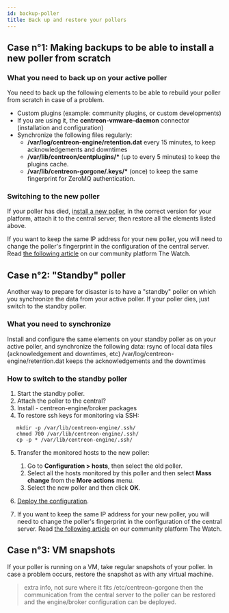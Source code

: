 ```yaml
---
id: backup-poller
title: Back up and restore your pollers
---
```


## Case n°1: Making backups to be able to install a new poller from scratch

### What you need to back up on your active poller

You need to back up the following elements to be able to rebuild your poller from scratch in case of a problem.

- Custom plugins (example: community plugins, or custom developments)
- If you are using it, the **centreon-vmware-daemon** connector (installation and configuration)
- Synchronize the following files regularly:
   - **/var/log/centreon-engine/retention.dat** every 15 minutes, to keep acknowledgements and downtimes
   - **/var/lib/centreon/centplugins/\*** (up to every 5 minutes) to keep the plugins cache.
   - **/var/lib/centreon-gorgone/.keys/\*** (once) to keep the same fingerprint for ZeroMQ authentication.
### Switching to the new poller

If your poller has died, [install a new poller](../installation/installation-of-a-poller/using-packages.md), in the correct version for your platform, attach it to the central server, then restore all the elements listed above.

If you want to keep the same IP address for your new poller, you will need to change the poller's fingerprint in the configuration of the central server. Read [the following article](https://thewatch.centreon.com/troubleshooting-41/poller-does-not-work-after-migration-or-reinstallation-fingerprint-changed-for-target-1177) on our community platform The Watch.

## Case n°2: "Standby" poller

Another way to prepare for disaster is to have a "standby" poller on which you synchronize the data from your active poller. If your poller dies, just switch to the standby poller.

### What you need to synchronize

Install and configure the same elements on your standby poller as on your active poller, and synchronize the following data:
rsync of local data files (acknowledgement and downtimes, etc)
/var/log/centreon-engine/retention.dat keeps the acknowledgements and the downtimes

### How to switch to the standby poller

1. Start the standby poller.
2. Attach the poller to the central?
3. Install - centreon-engine/broker packages
4. To restore ssh keys for monitoring via SSH:

```shell
   mkdir -p /var/lib/centreon-engine/.ssh/
   chmod 700 /var/lib/centreon-engine/.ssh/
   cp -p * /var/lib/centreon-engine/.ssh/
   ```

5. Transfer the monitored hosts to the new poller:

   1. Go to **Configuration > hosts**, then select the old poller.
   2. Select all the hosts monitored by this poller and then select **Mass change** from the **More actions** menu.
   3. Select the new poller and then click **OK**.
5. [Deploy the configuration](../monitoring/monitoring-servers/deploying-a-configuration.md).
6. If you want to keep the same IP address for your new poller, you will need to change the poller's fingerprint in the configuration of the central server. Read [the following article](https://thewatch.centreon.com/troubleshooting-41/poller-does-not-work-after-migration-or-reinstallation-fingerprint-changed-for-target-1177) on our community platform The Watch.

## Case n°3: VM snapshots

If your poller is running on a VM, take regular snapshots of your poller. In case a problem occurs, restore the snapshot as with any virtual machine.


> extra info, not sure where it fits
/etc/centreon-gorgone  then the communication from the central server to the poller can be restored and the engine/broker configuration can be deployed. 
